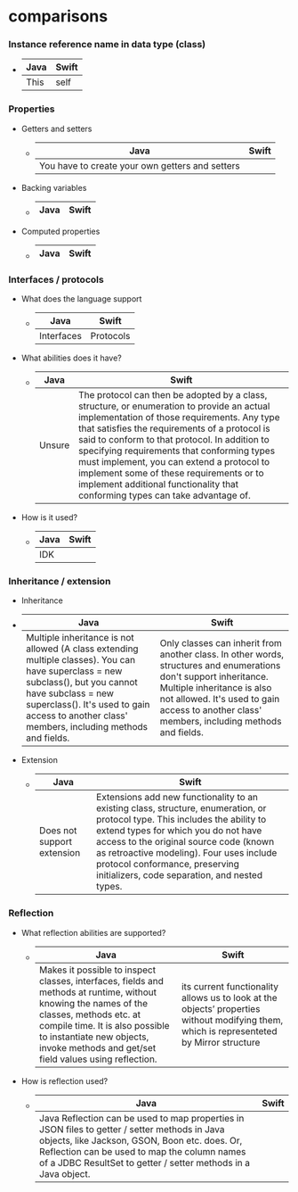 # comparisons

### Instance reference name in data type (class)

  * Java | Swift
    ---- | -----
    This | self

### Properties

* Getters and setters

  * Java | Swift
    ---- | -----
    You have to create your own getters and setters | 
* Backing variables

  * Java | Swift
    ---- | -----
    
* Computed properties

  * Java | Swift
    ---- | -----
    
### Interfaces / protocols
* What does the language support

  * Java | Swift
    ---- | -----
    Interfaces|Protocols
    
* What abilities does it have?

  * Java | Swift
    ---- | -----
    Unsure | The protocol can then be adopted by a class, structure, or enumeration to provide an actual implementation of those requirements. Any type that satisfies the requirements of a protocol is said to conform to that protocol. In addition to specifying requirements that conforming types must implement, you can extend a protocol to implement some of these requirements or to implement additional functionality that conforming types can take advantage of.

* How is it used?

  * Java | Swift
    ---- | -----
    IDK | 
    
### Inheritance / extension

* Inheritance

 * Java | Swift
   ---- | -----
     Multiple inheritance is not allowed (A class extending multiple classes). You can have superclass = new subclass(), but you cannot have subclass = new superclass(). It's used to gain access to another class' members, including methods and fields. | Only classes can inherit from another class. In other words, structures and enumerations don't support inheritance. Multiple inheritance is also not allowed. It's used to gain access to another class' members, including methods and fields.
       
* Extension

  * Java | Swift
    ---- | -----
    Does not support extension | Extensions add new functionality to an existing class, structure, enumeration, or protocol type. This includes the ability to extend types for which you do not have access to the original source code (known as retroactive modeling). Four uses include protocol conformance, preserving initializers, code separation, and nested types.


### Reflection

* What reflection abilities are supported?

  * Java | Swift
    ---- | -----
    Makes it possible to inspect classes, interfaces, fields and methods at runtime, without knowing the names of the classes, methods etc. at compile time. It is also possible to instantiate new objects, invoke methods and get/set field values using reflection. | its current functionality allows us to look at the objects’ properties without modifying them, which is representeted by Mirror structure

* How is reflection used?

  * Java | Swift
    ---- | -----
    Java Reflection can be used to map properties in JSON files to getter / setter methods in Java objects, like Jackson, GSON, Boon etc. does. Or, Reflection can be used to map the column names of a JDBC ResultSet to getter / setter methods in a Java object. | 
    

